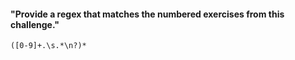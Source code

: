 #### "Provide a regex that matches the numbered exercises from this challenge."

`([0-9]+.\s.*\n?)*`
